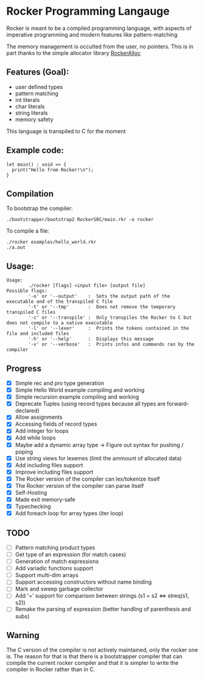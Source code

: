 # Rocker Programming Langauge

Rocker is meant to be a compiled programming language, with aspects of imperative programming and modern features like pattern-matching

The memory management is occulted from the user, no pointers. This is in part thanks to the simple allocator library [RockerAlloc](https://github.com/Paul-Passeron/RockerAllocator.git)

## Features (Goal):
- user defined types
- pattern matching
- int literals
- char literals
- string literals
- memory safety

This language is transpiled to C for the moment

## Example code:

```
let main() : void => {
  print("Hello from Rocker!\n");
}
```

## Compilation
To bootstrap the compiler:
```
./bootstrapper/bootstrap2 RockerSRC/main.rkr -o rocker
```
To compile a file:
```
./rocker examples/hello_world.rkr
./a.out
```

## Usage:
```
Usage:
        ./rocker [flags] <input file> [output file]
Possible flags:
        '-o' or '--output'    :  Sets the output path of the executable and of the transpiled C file
        '-t' or '--tmp'       :  Does not remove the temporary transpiled C files
        '-c' or '--transpile' :  Only transpiles the Rocker to C but does not compile to a native executable
        '-l' or '--lexer'     :  Prints the tokens contained in the file and included files
        '-h' or '--help'      :  Displays this message
        '-v' or '--verbose'   :  Prints infos and commands ran by the compiler
```
## Progress
- [x] Simple rec and pro type generation
- [x] Simple Hello World example compiling and working
- [x] Simple recursion example compiling and working
- [x] Deprecate Tuples (using record types because all types are forward-declared)
- [x] Allow assignments
- [x] Accessing fields of record types
- [x] Add integer for loops 
- [x] Add while loops
- [x] Maybe add a dynamic array type -> Figure out syntax for pushing / poping
- [x] Use string views for lexemes (limit the ammount of allocated data)
- [x] Add including files support
- [x] Improve including files support
- [x] The Rocker version of the compiler can lex/tokenize itself
- [x] The Rocker version of the compiler can parse itself
- [x] Self-Hosting
- [x] Made exit memory-safe
- [x] Typechecking
- [x] Add foreach loop for array types (iter loop)
## TODO
- [ ] Pattern matching product types
- [ ] Get type of an expression (for match cases)
- [ ] Generation of match expressions
- [ ] Add variadic functions support
- [ ] Support multi-dim arrays
- [ ] Support accessing constructors without name binding
- [ ] Mark and sweep garbage collector
- [ ] Add '=' support for comparison between strings (s1 = s2 <=> streq(s1, s2))
- [ ] Remake the parsing of expression (better handling of parenthesis and subs)

## Warning
The C version of the compiler is not actively maintained, only the rocker one is.
The reason for that is that there is a bootstrapper compiler that can compile the current rocker compiler and that it is simpler to write the compiler in Rocker rather than in C. 
